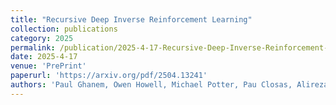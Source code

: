 ```yaml
---
title: "Recursive Deep Inverse Reinforcement Learning"
collection: publications
category: 2025
permalink: /publication/2025-4-17-Recursive-Deep-Inverse-Reinforcement-Learning
date: 2025-4-17
venue: 'PrePrint'
paperurl: 'https://arxiv.org/pdf/2504.13241'
authors: 'Paul Ghanem, Owen Howell, Michael Potter, Pau Closas, Alireza Ramezani, Deniz Erdogmus, Tales Imbiriba'
---
```


